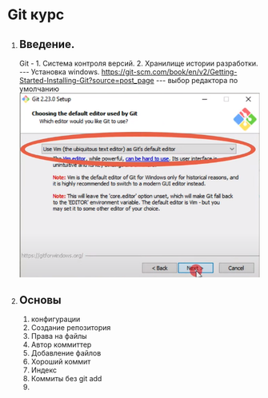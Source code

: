 # Git курс

1. ## Введение.
   Git - 1. Система контроля версий. 2. Хранилище истории разработки.
   --- Установка windows.
https://git-scm.com/book/en/v2/Getting-Started-Installing-Git?source=post_page
--- выбор редактора по умолчанию
![example](Git/src/img/git/1_defaultEditor.png)
    
    

1. ## Основы 
   1. конфигурации
   2. Создание репозитория
   3. Права на файлы
   4. Автор коммиттер
   5. Добавление файлов
   6. Хороший коммит
   7. Индекс
   8. Коммиты без git add
   9. 
     
